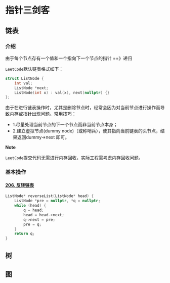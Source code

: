 # 指针三剑客



## 链表

### 介绍

由于每个节点存有一个值和一个指向下一个节点的指针 ==》递归

`LeetCode`默认链表格式如下：

``` c++
struct ListNode {
    int val;
    ListNode *next;
    ListNode(int x) : val(x), next(nullptr) {}
};
```

由于在进行链表操作时，尤其是删除节点时，经常会因为对当前节点进行操作而导致内存或指针出现问题。常用技巧：

- 1.尽量处理当前节点的下一个节点而非当前节点本身；
- 2.建立虚拟节点(dummy node)（或称哨兵），使其指向当前链表的头节点，结果返回dummy->next 即可。

**Note**

`LeetCode`提交代码无需进行内存回收，实际工程需考虑内存回收问题。

### 基本操作

#### [206. 反转链表](https://leetcode-cn.com/problems/reverse-linked-list/)

``` c++
ListNode* reverseList(ListNode* head) {
    ListNode *pre = nullptr, *q = nullptr;
    while (head) {
        q = head;
        head = head->next;
        q->next = pre;
        pre = q;
    }
    return q;
}
```



## 树



## 图

